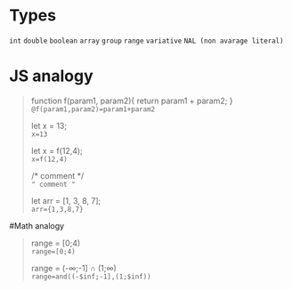 # Types

`int` `double` `boolean` `array` `group` `range` `variative` `NAL (non avarage literal)`

# JS analogy

> function f(param1, param2){ return param1 + param2; }
> \
> `@f(param1,param2)=param1+param2`
>
> let x = 13;
> \
> `x=13`
>
> let x = f(12,4);
> \
> `x=f(12,4)`
>
> /* comment */
> \
> `" comment "`
>
> let arr = [1, 3, 8, 7];
> \
> `arr={1,3,8,7}`

#Math analogy
> range = [0;4)
> \
> `range=[0;4)`
> 
> range = (-∞;-1] ∩ (1;∞)
> \
> `range=and((-$inf;-1],(1;$inf))`
> 
> 